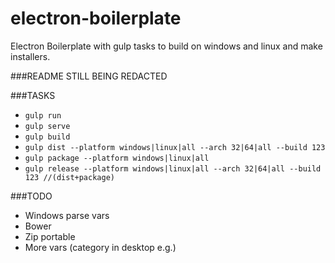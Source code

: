 # electron-boilerplate
Electron Boilerplate with gulp tasks to build on windows and linux and make installers.


###README STILL BEING REDACTED


###TASKS

- `gulp run`
- `gulp serve`
- `gulp build`
- `gulp dist --platform windows|linux|all --arch 32|64|all --build 123`
- `gulp package --platform windows|linux|all`
- `gulp release --platform windows|linux|all --arch 32|64|all --build 123 //(dist+package)`


###TODO

- Windows parse vars
- Bower
- Zip portable
- More vars (category in desktop e.g.)
